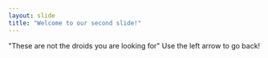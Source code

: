 ```yaml
---
layout: slide
title: "Welcome to our second slide!"
---
```

"These are not the droids you are looking for"
Use the left arrow to go back!
